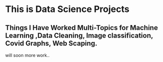 # This is Data Science Projects
## Things I Have Worked Multi-Topics for Machine Learning ,Data Cleaning, Image classification, Covid Graphs, Web Scaping.

will soon more work..
